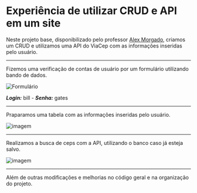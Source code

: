 # Experiência de utilizar **CRUD** e API em um site
Neste projeto base, disponibilizado pelo professor [Alex Morgado](https://github.com/alexmpereira), criamos um CRUD e utilizamos uma API do ViaCep com as informações inseridas pelo usuário.
***
Fizemos uma verificação de contas de usuário por um formulário utilizando bando de dados.

![Formulário](https://github.com/ThiagoAze/vitrine/assets/125418198/7a4b4b2a-acf4-4322-ad85-f17b8116bef3)

__*Login:*__ bill - __*Senha:*__ gates
***
Praparamos uma tabela com as informações inseridas pelo usuário.

![imagem](https://github.com/ThiagoAze/vitrine/assets/125418198/cb75bb0b-a735-48fe-a66f-468171c047bc)
***
Realizamos a busca de ceps com a API, utilizando o banco caso já esteja salvo.

![imagem](https://github.com/ThiagoAze/vitrine/assets/125418198/9b042827-d138-4d29-b299-6a714843e7af)
***
Além de outras modificações e melhorias no código geral e na organização do projeto.
